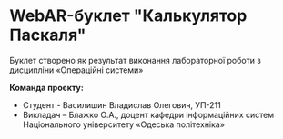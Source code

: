 # WebAR-буклет "Калькулятор Паскаля"
Буклет створено як результат виконання лабораторної роботи з дисципліни «Операційні системи»

**Команда проєкту:**
+ Студент - Василишин Владислав Олегович, УП-211
+ Викладач – Блажко О.А., доцент кафедри інформаційних систем Національного університету «Одеська політехніка»
